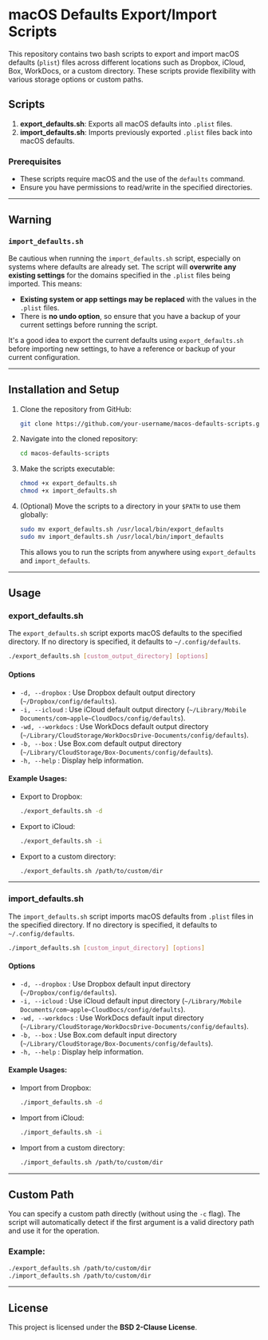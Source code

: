 # macOS Defaults Export/Import Scripts

This repository contains two bash scripts to export and import macOS defaults (`plist`) files across different locations such as Dropbox, iCloud, Box, WorkDocs, or a custom directory. These scripts provide flexibility with various storage options or custom paths.

## Scripts

1. **export_defaults.sh**: Exports all macOS defaults into `.plist` files.
2. **import_defaults.sh**: Imports previously exported `.plist` files back into macOS defaults.

### Prerequisites

- These scripts require macOS and the use of the `defaults` command.
- Ensure you have permissions to read/write in the specified directories.

---

## Warning

### `import_defaults.sh`

Be cautious when running the `import_defaults.sh` script, especially on systems where defaults are already set. The script will **overwrite any existing settings** for the domains specified in the `.plist` files being imported. This means:

- **Existing system or app settings may be replaced** with the values in the `.plist` files.
- There is **no undo option**, so ensure that you have a backup of your current settings before running the script.

It's a good idea to export the current defaults using `export_defaults.sh` before importing new settings, to have a reference or backup of your current configuration.

---

## Installation and Setup

1. Clone the repository from GitHub:

    ```bash
    git clone https://github.com/your-username/macos-defaults-scripts.git
    ```

2. Navigate into the cloned repository:

    ```bash
    cd macos-defaults-scripts
    ```

3. Make the scripts executable:

    ```bash
    chmod +x export_defaults.sh
    chmod +x import_defaults.sh
    ```

4. (Optional) Move the scripts to a directory in your `$PATH` to use them globally:

    ```bash
    sudo mv export_defaults.sh /usr/local/bin/export_defaults
    sudo mv import_defaults.sh /usr/local/bin/import_defaults
    ```

    This allows you to run the scripts from anywhere using `export_defaults` and `import_defaults`.

---

## Usage

### export_defaults.sh

The `export_defaults.sh` script exports macOS defaults to the specified directory. If no directory is specified, it defaults to `~/.config/defaults`.

```bash
./export_defaults.sh [custom_output_directory] [options]
```

#### Options

- `-d, --dropbox` : Use Dropbox default output directory (`~/Dropbox/config/defaults`).
- `-i, --icloud` : Use iCloud default output directory (`~/Library/Mobile Documents/com~apple~CloudDocs/config/defaults`).
- `-wd, --workdocs` : Use WorkDocs default output directory (`~/Library/CloudStorage/WorkDocsDrive-Documents/config/defaults`).
- `-b, --box` : Use Box.com default output directory (`~/Library/CloudStorage/Box-Documents/config/defaults`).
- `-h, --help` : Display help information.

#### Example Usages:

- Export to Dropbox:
  ```bash
  ./export_defaults.sh -d
  ```

- Export to iCloud:
  ```bash
  ./export_defaults.sh -i
  ```

- Export to a custom directory:
  ```bash
  ./export_defaults.sh /path/to/custom/dir
  ```

---

### import_defaults.sh

The `import_defaults.sh` script imports macOS defaults from `.plist` files in the specified directory. If no directory is specified, it defaults to `~/.config/defaults`.

```bash
./import_defaults.sh [custom_input_directory] [options]
```

#### Options

- `-d, --dropbox` : Use Dropbox default input directory (`~/Dropbox/config/defaults`).
- `-i, --icloud` : Use iCloud default input directory (`~/Library/Mobile Documents/com~apple~CloudDocs/config/defaults`).
- `-wd, --workdocs` : Use WorkDocs default input directory (`~/Library/CloudStorage/WorkDocsDrive-Documents/config/defaults`).
- `-b, --box` : Use Box.com default input directory (`~/Library/CloudStorage/Box-Documents/config/defaults`).
- `-h, --help` : Display help information.

#### Example Usages:

- Import from Dropbox:
  ```bash
  ./import_defaults.sh -d
  ```

- Import from iCloud:
  ```bash
  ./import_defaults.sh -i
  ```

- Import from a custom directory:
  ```bash
  ./import_defaults.sh /path/to/custom/dir
  ```

---

## Custom Path

You can specify a custom path directly (without using the `-c` flag). The script will automatically detect if the first argument is a valid directory path and use it for the operation.

### Example:

```bash
./export_defaults.sh /path/to/custom/dir
./import_defaults.sh /path/to/custom/dir
```

---

## License

This project is licensed under the **BSD 2-Clause License**.
